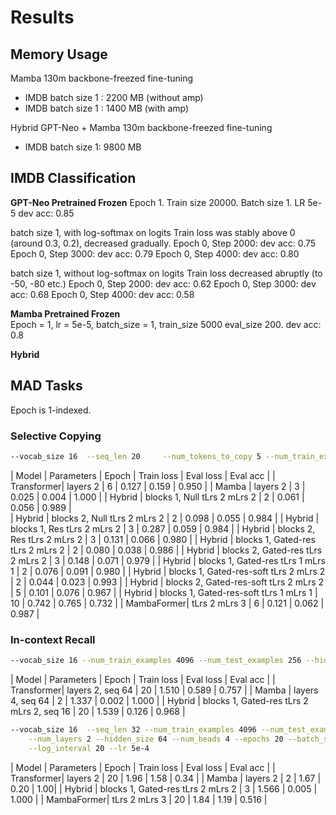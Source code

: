 # Results


## Memory Usage

Mamba 130m backbone-freezed fine-tuning
* IMDB batch size 1 : 2200 MB (without amp)
* IMDB batch size 1 : 1400 MB (with amp)

Hybrid GPT-Neo + Mamba 130m backbone-freezed fine-tuning
* IMDB batch size 1: 9800 MB

## IMDB Classification 

**GPT-Neo Pretrained Frozen**
Epoch 1. Train size 20000. Batch size 1. LR 5e-5
dev acc: 0.85

batch size 1, with log-softmax on logits
Train loss was stably above 0 (around 0.3, 0.2), decreased gradually.
Epoch 0, Step 2000: dev acc: 0.75
Epoch 0, Step 3000: dev acc: 0.79
Epoch 0, Step 4000: dev acc: 0.80

batch size 1, without log-softmax on logits
Train loss decreased abruptly (to -50, -80 etc.)
Epoch 0, Step 2000: dev acc: 0.62
Epoch 0, Step 3000: dev acc: 0.68
Epoch 0, Step 4000: dev acc: 0.58

**Mamba Pretrained Frozen**    
Epoch = 1, lr = 5e-5, batch_size = 1, train_size 5000 eval_size 200.
dev acc: 0.8

**Hybrid**  


## MAD Tasks 

Epoch is 1-indexed.

### Selective Copying

```sh
--vocab_size 16  --seq_len 20     --num_tokens_to_copy 5 --num_train_examples 4000 --num_test_examples 200     --num_layers 2 --hidden_size 32 --num_heads 2 --epochs 50 --batch_size 8  --lr 5e-4 
```

| Model | Parameters |  Epoch  | Train loss | Eval loss | Eval acc |
| Transformer| layers 2 | 6   | 0.127      | 0.159     |  0.950   |
| Mamba      | layers 2 | 3   | 0.025      | 0.004     |  1.000   |
| Hybrid     | blocks 1, Null tLrs 2 mLrs 2 | 2 | 0.061 | 0.056 | 0.989 |  
| Hybrid     | blocks 2, Null tLrs 2 mLrs 2 | 2 | 0.098 | 0.055 | 0.984 |
| Hybrid     | blocks 1, Res tLrs 2 mLrs 2 | 3  | 0.287 | 0.059 | 0.984 |
| Hybrid     | blocks 2, Res tLrs 2 mLrs 2 | 3  | 0.131 | 0.066 | 0.980 |
| Hybrid     | blocks 1, Gated-res tLrs 2 mLrs 2 | 2 | 0.080 | 0.038 | 0.986 |
| Hybrid     | blocks 2, Gated-res tLrs 2 mLrs 2 | 3 | 0.148 | 0.071 | 0.979 |
| Hybrid     | blocks 1, Gated-res tLrs 1 mLrs 1 | 2 | 0.076 | 0.091 | 0.980 |
| Hybrid     | blocks 1, Gated-res-soft tLrs 2 mLrs 2 | 2 | 0.044 | 0.023 | 0.993 | 
| Hybrid     | blocks 2, Gated-res-soft tLrs 2 mLrs 2 | 5 | 0.101 | 0.076 | 0.967 | 
| Hybrid     | blocks 1, Gated-res-soft tLrs 1 mLrs 1 | 10 | 0.742 | 0.765 | 0.732 |
| MambaFormer| tLrs 2 mLrs 3 | 6 | 0.121 | 0.062 | 0.987 |



### In-context Recall 

```sh
--vocab_size 16 --num_train_examples 4096 --num_test_examples 256 --hidden_size 128 --num_heads 16 --epochs 20 --batch_size 32 --log_interval 20 --lr 5e-4
```

| Model      | Parameters       | Epoch  | Train loss | Eval loss | Eval acc |
| Transformer| layers 2, seq 64 | 20     | 1.510      | 0.589     | 0.757    |
| Mamba      | layers 4, seq 64 | 2      | 1.337      | 0.002     | 1.000    |
| Hybrid     | blocks 1, Gated-res tLrs 2 mLrs 2, seq 16 | 20 | 1.539 | 0.126 | 0.968 |


```sh
--vocab_size 16  --seq_len 32 --num_train_examples 4096 --num_test_examples 256 \
    --num_layers 2 --hidden_size 64 --num_heads 4 --epochs 20 --batch_size 32 \
    --log_interval 20 --lr 5e-4
```

| Model      | Parameters       | Epoch  | Train loss | Eval loss | Eval acc |
| Transformer| layers 2 | 20   | 1.96       | 1.58      |  0.34    | 
| Mamba      | layers 2 | 2 | 1.67  | 0.20   | 1.00|
| Hybrid     | blocks 1, Gated-res tLrs 2 mLrs 2 | 3 | 1.566 | 0.005 | 1.000 |
| MambaFormer| tLrs 2 mLrs 3 | 20  | 1.84 | 1.19 | 0.516 | 